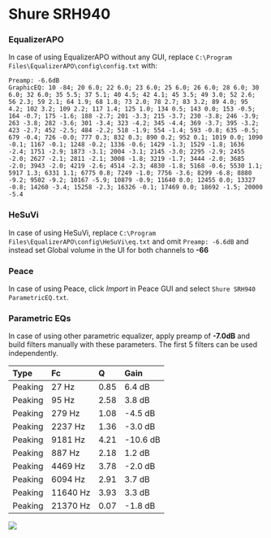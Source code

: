 # Shure SRH940

### EqualizerAPO
In case of using EqualizerAPO without any GUI, replace `C:\Program Files\EqualizerAPO\config\config.txt`
with:
```
Preamp: -6.6dB
GraphicEQ: 10 -84; 20 6.0; 22 6.0; 23 6.0; 25 6.0; 26 6.0; 28 6.0; 30 6.0; 32 6.0; 35 5.5; 37 5.1; 40 4.5; 42 4.1; 45 3.5; 49 3.0; 52 2.6; 56 2.3; 59 2.1; 64 1.9; 68 1.8; 73 2.0; 78 2.7; 83 3.2; 89 4.0; 95 4.2; 102 3.2; 109 2.2; 117 1.4; 125 1.0; 134 0.5; 143 0.0; 153 -0.5; 164 -0.7; 175 -1.6; 188 -2.7; 201 -3.3; 215 -3.7; 230 -3.8; 246 -3.9; 263 -3.8; 282 -3.6; 301 -3.4; 323 -4.2; 345 -4.4; 369 -3.7; 395 -3.2; 423 -2.7; 452 -2.5; 484 -2.2; 518 -1.9; 554 -1.4; 593 -0.8; 635 -0.5; 679 -0.4; 726 -0.0; 777 0.3; 832 0.3; 890 0.2; 952 0.1; 1019 0.0; 1090 -0.1; 1167 -0.1; 1248 -0.2; 1336 -0.6; 1429 -1.3; 1529 -1.8; 1636 -2.4; 1751 -2.9; 1873 -3.1; 2004 -3.1; 2145 -3.0; 2295 -2.9; 2455 -2.0; 2627 -2.1; 2811 -2.1; 3008 -1.8; 3219 -1.7; 3444 -2.0; 3685 -2.0; 3943 -2.0; 4219 -2.6; 4514 -2.3; 4830 -1.8; 5168 -0.6; 5530 1.1; 5917 1.3; 6331 1.1; 6775 0.8; 7249 -1.0; 7756 -3.6; 8299 -6.8; 8880 -9.2; 9502 -9.2; 10167 -5.9; 10879 -0.9; 11640 0.0; 12455 0.0; 13327 -0.8; 14260 -3.4; 15258 -2.3; 16326 -0.1; 17469 0.0; 18692 -1.5; 20000 -5.4
```

### HeSuVi
In case of using HeSuVi, replace `C:\Program Files\EqualizerAPO\config\HeSuVi\eq.txt` and omit `Preamp:
-6.6dB` and instead set Global volume in the UI for both channels to **-66**

### Peace
In case of using Peace, click *Import* in Peace GUI and select `Shure SRH940 ParametricEQ.txt`.

### Parametric EQs
In case of using other parametric equalizer, apply preamp of **-7.0dB** and build filters manually with
these parameters. The first 5 filters can be used independently.

| Type    | Fc       |    Q | Gain     |
|:--------|:---------|:-----|:---------|
| Peaking | 27 Hz    | 0.85 | 6.4 dB   |
| Peaking | 95 Hz    | 2.58 | 3.8 dB   |
| Peaking | 279 Hz   | 1.08 | -4.5 dB  |
| Peaking | 2237 Hz  | 1.36 | -3.0 dB  |
| Peaking | 9181 Hz  | 4.21 | -10.6 dB |
| Peaking | 887 Hz   | 2.18 | 1.2 dB   |
| Peaking | 4469 Hz  | 3.78 | -2.0 dB  |
| Peaking | 6094 Hz  | 2.91 | 3.7 dB   |
| Peaking | 11640 Hz | 3.93 | 3.3 dB   |
| Peaking | 21370 Hz | 0.07 | -1.8 dB  |

![](https://raw.githubusercontent.com/jaakkopasanen/AutoEq/master/results/innerfidelity/sbaf-serious/Shure%20SRH940/Shure%20SRH940.png)